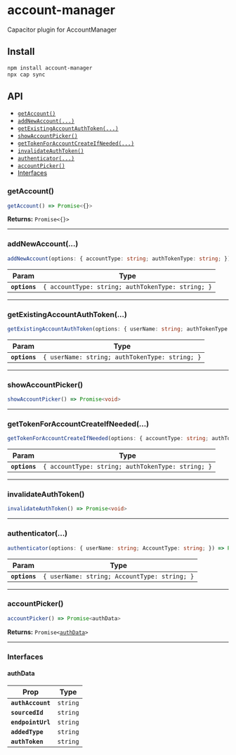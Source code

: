 # account-manager

Capacitor plugin for AccountManager

## Install

```bash
npm install account-manager
npx cap sync
```

## API

<docgen-index>

* [`getAccount()`](#getaccount)
* [`addNewAccount(...)`](#addnewaccount)
* [`getExistingAccountAuthToken(...)`](#getexistingaccountauthtoken)
* [`showAccountPicker()`](#showaccountpicker)
* [`getTokenForAccountCreateIfNeeded(...)`](#gettokenforaccountcreateifneeded)
* [`invalidateAuthToken()`](#invalidateauthtoken)
* [`authenticator(...)`](#authenticator)
* [`accountPicker()`](#accountpicker)
* [Interfaces](#interfaces)

</docgen-index>

<docgen-api>
<!--Update the source file JSDoc comments and rerun docgen to update the docs below-->

### getAccount()

```typescript
getAccount() => Promise<{}>
```

**Returns:** <code>Promise&lt;{}&gt;</code>

--------------------


### addNewAccount(...)

```typescript
addNewAccount(options: { accountType: string; authTokenType: string; }) => Promise<void>
```

| Param         | Type                                                         |
| ------------- | ------------------------------------------------------------ |
| **`options`** | <code>{ accountType: string; authTokenType: string; }</code> |

--------------------


### getExistingAccountAuthToken(...)

```typescript
getExistingAccountAuthToken(options: { userName: string; authTokenType: string; }) => Promise<void>
```

| Param         | Type                                                      |
| ------------- | --------------------------------------------------------- |
| **`options`** | <code>{ userName: string; authTokenType: string; }</code> |

--------------------


### showAccountPicker()

```typescript
showAccountPicker() => Promise<void>
```

--------------------


### getTokenForAccountCreateIfNeeded(...)

```typescript
getTokenForAccountCreateIfNeeded(options: { accountType: string; authTokenType: string; }) => Promise<void>
```

| Param         | Type                                                         |
| ------------- | ------------------------------------------------------------ |
| **`options`** | <code>{ accountType: string; authTokenType: string; }</code> |

--------------------


### invalidateAuthToken()

```typescript
invalidateAuthToken() => Promise<void>
```

--------------------


### authenticator(...)

```typescript
authenticator(options: { userName: string; AccountType: string; }) => Promise<void>
```

| Param         | Type                                                    |
| ------------- | ------------------------------------------------------- |
| **`options`** | <code>{ userName: string; AccountType: string; }</code> |

--------------------


### accountPicker()

```typescript
accountPicker() => Promise<authData>
```

**Returns:** <code>Promise&lt;<a href="#authdata">authData</a>&gt;</code>

--------------------


### Interfaces


#### authData

| Prop              | Type                |
| ----------------- | ------------------- |
| **`authAccount`** | <code>string</code> |
| **`sourcedId`**   | <code>string</code> |
| **`endpointUrl`** | <code>string</code> |
| **`addedType`**   | <code>string</code> |
| **`authToken`**   | <code>string</code> |

</docgen-api>
